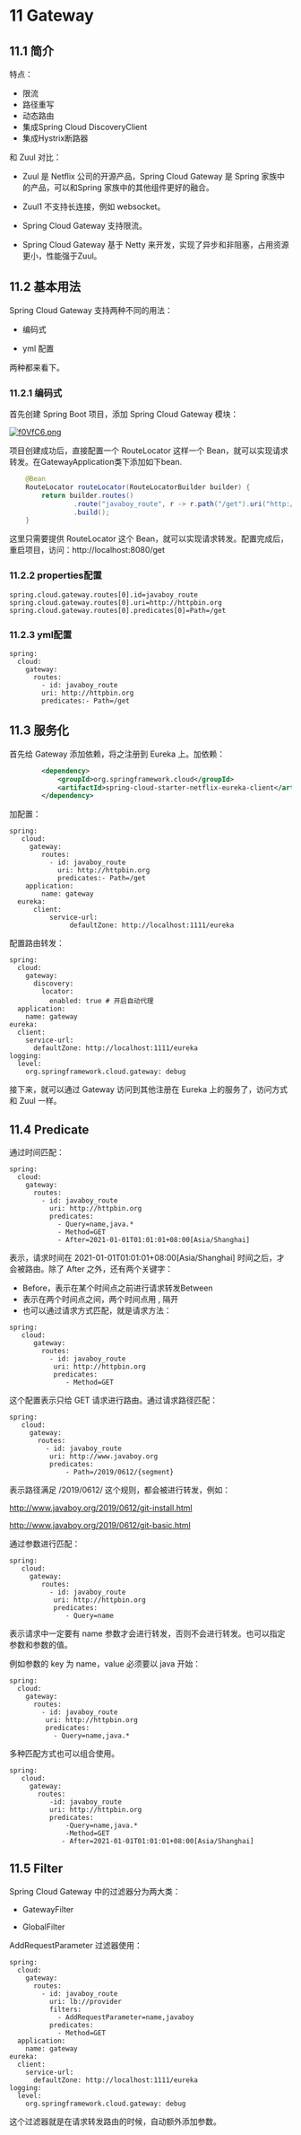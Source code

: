 # 11 Gateway

## 11.1 简介

特点：

- 限流
- 路径重写
- 动态路由
- 集成Spring Cloud DiscoveryClient
- 集成Hystrix断路器

和 Zuul 对比：

- Zuul 是 Netﬂix 公司的开源产品，Spring Cloud Gateway 是 Spring 家族中的产品，可以和Spring 家族中的其他组件更好的融合。

- Zuul1 不支持长连接，例如 websocket。

- Spring Cloud Gateway 支持限流。

- Spring Cloud Gateway 基于 Netty 来开发，实现了异步和非阻塞，占用资源更小，性能强于Zuul。

## 11.2 基本用法

Spring Cloud Gateway 支持两种不同的用法： 

- 编码式

- yml 配置

两种都来看下。

### 11.2.1 编码式

首先创建 Spring Boot 项目，添加 Spring Cloud Gateway 模块：

[![f0VfC6.png](https://z3.ax1x.com/2021/08/12/f0VfC6.png)](https://imgtu.com/i/f0VfC6)



项目创建成功后，直接配置一个 RouteLocator 这样一个 Bean，就可以实现请求转发。在GatewayApplication类下添加如下bean.

```java
    @Bean
    RouteLocator routeLocator(RouteLocatorBuilder builder) {
        return builder.routes()
                .route("javaboy_route", r -> r.path("/get").uri("http://httpbin.org"))
                .build();
    }
```

这里只需要提供 RouteLocator 这个 Bean，就可以实现请求转发。配置完成后，重启项目，访问：http://localhost:8080/get

### 11.2.2 properties配置

```properties
spring.cloud.gateway.routes[0].id=javaboy_route 
spring.cloud.gateway.routes[0].uri=http://httpbin.org 
spring.cloud.gateway.routes[0].predicates[0]=Path=/get
```

### 11.2.3 yml配置

```properties
spring:
  cloud:
    gateway: 
      routes:
        - id: javaboy_route
        uri: http://httpbin.org 
        predicates:- Path=/get
```

## 11.3 服务化

首先给 Gateway 添加依赖，将之注册到 Eureka 上。加依赖：

```xml
        <dependency>
            <groupId>org.springframework.cloud</groupId>
            <artifactId>spring-cloud-starter-netflix-eureka-client</artifactId>
        </dependency>
```

加配置：

```properties
spring:
   cloud:
     gateway:
        routes:
          - id: javaboy_route
            uri: http://httpbin.org
            predicates:- Path=/get
    application:
        name: gateway
  eureka:
      client:
          service-url:
               defaultZone: http://localhost:1111/eureka
```

配置路由转发：

```properties
spring:
  cloud:
    gateway:
      discovery:
        locator:
          enabled: true # 开启自动代理
  application:
    name: gateway
eureka:
  client:
    service-url:
      defaultZone: http://localhost:1111/eureka
logging:
  level:
    org.springframework.cloud.gateway: debug
```

接下来，就可以通过 Gateway 访问到其他注册在 Eureka 上的服务了，访问方式和 Zuul 一样。

## 11.4 Predicate

通过时间匹配：

```
spring:
  cloud:
    gateway:
      routes:
        - id: javaboy_route
          uri: http://httpbin.org
          predicates:
            - Query=name,java.*
            - Method=GET
            - After=2021-01-01T01:01:01+08:00[Asia/Shanghai]
```

表示，请求时间在 2021-01-01T01:01:01+08:00[Asia/Shanghai]  时间之后，才会被路由。除了 After 之外，还有两个关键字：

- Before，表示在某个时间点之前进行请求转发Between
- 表示在两个时间点之间，两个时间点用 , 隔开
- 也可以通过请求方式匹配，就是请求方法：

```properties
spring: 
   cloud:
      gateway: 
        routes:
          - id: javaboy_route
           uri: http://httpbin.org 
           predicates:
              - Method=GET
```

这个配置表示只给 GET 请求进行路由。通过请求路径匹配：

```properties
spring: 
   cloud:
     gateway: 
       routes:
         - id: javaboy_route
          uri: http://www.javaboy.org 
          predicates:
              - Path=/2019/0612/{segment}
```

表示路径满足 /2019/0612/ 这个规则，都会被进行转发，例如：

http://www.javaboy.org/2019/0612/git-install.html

http://www.javaboy.org/2019/0612/git-basic.html

通过参数进行匹配：

```properties
spring: 
   cloud:
     gateway: 
        routes:
          - id: javaboy_route
           uri: http://httpbin.org 
           predicates:
              - Query=name
```

表示请求中一定要有 name 参数才会进行转发，否则不会进行转发。也可以指定参数和参数的值。

例如参数的 key 为 name，value 必须要以 java 开始：

```properties
spring:
  cloud:
    gateway: 
      routes:
        - id: javaboy_route
         uri: http://httpbin.org 
         predicates:
           - Query=name,java.*
```

多种匹配方式也可以组合使用。

```properties
spring: 
   cloud:
     gateway: 
       routes:
          -id: javaboy_route
          uri: http://httpbin.org 
          predicates:
              -Query=name,java.*
              -Method=GET
             - After=2021-01-01T01:01:01+08:00[Asia/Shanghai]
```

## 11.5 Filter

Spring Cloud Gateway 中的过滤器分为两大类：

- GatewayFilter 

- GlobalFilter

AddRequestParameter 过滤器使用：

```properties
spring:
  cloud:
    gateway:
      routes:
        - id: javaboy_route
          uri: lb://provider
          filters:
            - AddRequestParameter=name,javaboy
          predicates:
            - Method=GET
  application:
    name: gateway
eureka:
  client:
    service-url:
      defaultZone: http://localhost:1111/eureka
logging:
  level:
    org.springframework.cloud.gateway: debug
```

这个过滤器就是在请求转发路由的时候，自动额外添加参数。